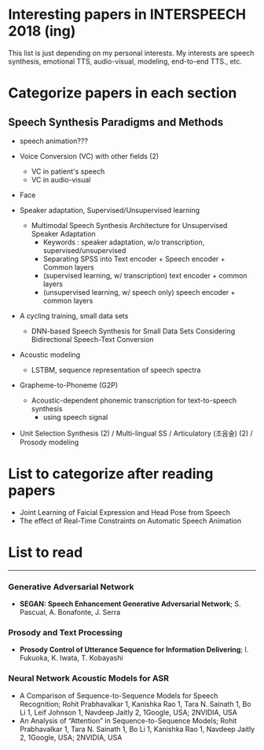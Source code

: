 # Interesting papers in INTERSPEECH 2018 (ing)

This list is just depending on my personal interests.
My interests are speech synthesis, emotional TTS, audio-visual, modeling, end-to-end TTS., etc.

# Categorize papers in each section
## Speech Synthesis Paradigms and Methods
- speech animation???
- Voice Conversion (VC) with other fields (2)
  - VC in patient's speech
  - VC in audio-visual
- Face

- Speaker adaptation, Supervised/Unsupervised learning
  - Multimodal Speech Synthesis Architecture for Unsupervised Speaker Adaptation
    - Keywords : speaker adaptation, w/o transcription, supervised/unsupervised
    - Separating SPSS into Text encoder + Speech encoder + Common layers
    - (supervised learning, w/ transcription) text encoder + common layers
    - (unsupervised learning, w/ speech only) speech encoder + common layers
- A cycling training, small data sets
  - DNN-based Speech Synthesis for Small Data Sets Considering Bidirectional Speech-Text Conversion
- Acoustic modeling
  - LSTBM, sequence representation of speech spectra
- Grapheme-to-Phoneme (G2P)
  - Acoustic-dependent phonemic transcription for text-to-speech synthesis
    - using speech signal
- Unit Selection Synthesis (2) / Multi-lingual SS / Articulatory (조음술) (2) / Prosody modeling

# List to categorize after reading papers
- Joint Learning of Faicial Expression and Head Pose from Speech
- The effect of Real-Time Constraints on Automatic Speech Animation

# List to read

---------------------------------------
### Generative Adversarial Network
- **SEGAN: Speech Enhancement Generative Adversarial Network**; S. Pascual, A. Bonafonte, J. Serra

### Prosody and Text Processing
- **Prosody Control of Utterance Sequence for Information Delivering**; I. Fukuoka, K. Iwata, T. Kobayashi

### Neural Network Acoustic Models for ASR
- A Comparison of Sequence-to-Sequence Models for Speech Recognition; Rohit Prabhavalkar 1, Kanishka Rao 1, Tara N. Sainath 1, Bo
Li 1, Leif Johnson 1, Navdeep Jaitly 2, 1Google, USA; 2NVIDIA, USA
- An Analysis of “Attention” in Sequence-to-Sequence Models; Rohit Prabhavalkar 1, Tara N. Sainath 1, Bo Li 1, Kanishka Rao 1,
Navdeep Jaitly 2, 1Google, USA; 2NVIDIA, USA
